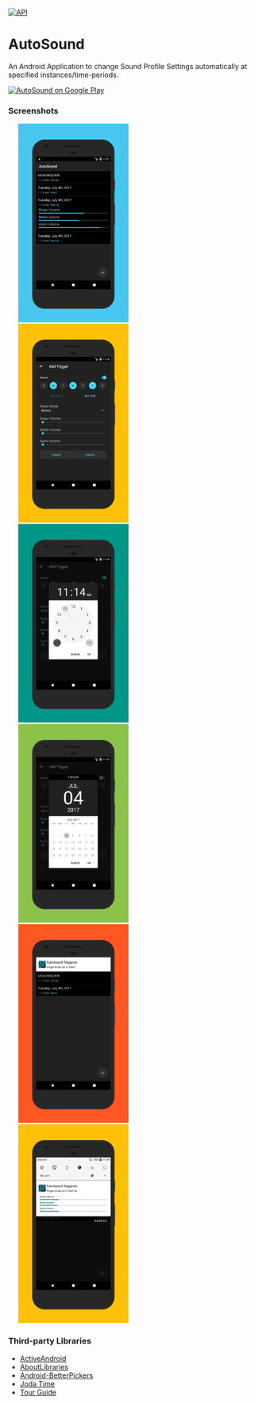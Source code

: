 [![API](https://img.shields.io/badge/API-17%2B-blue.svg?style=flat)](https://android-arsenal.com/api?level=17) 

# AutoSound
An Android Application to change Sound Profile Settings automatically at specified instances/time-periods.

<a href="https://play.google.com/store/apps/details?id=com.betadevels.autosound&hl=en">
    <img alt="AutoSound on Google Play" src="https://play.google.com/intl/en_us/badges/images/generic/en_badge_web_generic.png" width="140" />
</a>

### Screenshots
<img src="/screenshots/1.png?raw=true" height="400" hspace="20" alt="Main Activity" /> <img src="/screenshots/2.png?raw=true" height="400" hspace="20" alt="Add Trigger" /> <img src="/screenshots/3.png?raw=true" height="400" hspace="20" alt="Select Time" />
<img src="/screenshots/4.png?raw=true" height="400" hspace="20" alt="Select Date" /> <img src="/screenshots/5.png?raw=true" height="400" hspace="20" alt="Notification Small" /> <img src="/screenshots/6.png?raw=true" height="400" hspace="20" alt="Notification Big" />

### Third-party Libraries
* [ActiveAndroid](http://www.activeandroid.com/)
* [AboutLibraries](https://github.com/mikepenz/AboutLibraries)
* [Android-BetterPickers](https://github.com/code-troopers/android-betterpickers)
* [Joda Time](http://www.joda.org/joda-time/)
* [Tour Guide](https://github.com/worker8/TourGuide)